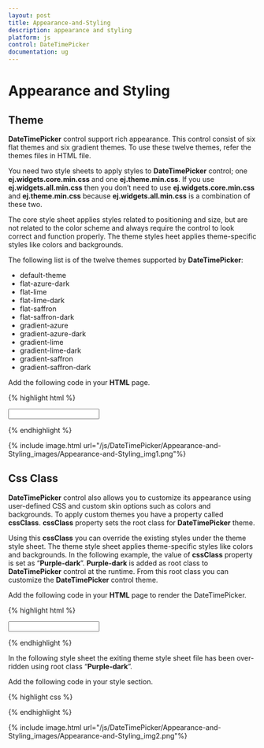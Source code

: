 ```yaml
---
layout: post
title: Appearance-and-Styling
description: appearance and styling
platform: js
control: DateTimePicker
documentation: ug
---
```


# Appearance and Styling

## Theme

**DateTimePicker** control support rich appearance. This control consist of six flat themes and six gradient themes. To use these twelve themes, refer the themes files in HTML file. 

You need two style sheets to apply styles to **DateTimePicker** control; one **ej.widgets.core.min.css** and one **ej.theme.min.css**. If you use **ej.widgets.all.min.css** then you don’t need to use **ej.widgets.core.min.css** and **ej.theme.min.css** because **ej.widgets.all.min.css** is a combination of these two.

The core style sheet applies styles related to positioning and size, but are not related to the color scheme and always require the control to look correct and function properly. The theme styles heet applies theme-specific styles like colors and backgrounds.

The following list is of the twelve themes supported by **DateTimePicker**:

* default-theme
* flat-azure-dark
* flat-lime
* flat-lime-dark
* flat-saffron
* flat-saffron-dark
* gradient-azure
* gradient-azure-dark
* gradient-lime
* gradient-lime-dark
* gradient-saffron
* gradient-saffron-dark


Add the following code in your **HTML** page.



{% highlight html %}

<!DOCTYPE html>
<html xmlns="http://www.w3.org/1999/xhtml">
   <head>
      <link href="http://cdn.syncfusion.com/{{ site.releaseversion }}/js/web/gradient-lime-dark/ej.web.all.min.css" rel="stylesheet" />
      <script src="http://cdn.syncfusion.com/js/assets/external/jquery-1.10.2.min.js"></script>
      <script src="http://cdn.syncfusion.com/js/assets/external/jquery.globalize.min.js"> </script>
      <script src="http://cdn.syncfusion.com/js/assets/external/jquery.easing.1.3.min.js"> </script>
      <script src="http://cdn.syncfusion.com/{{ site.releaseversion }}/js/web/ej.web.all.min.js"> </script>
   </head>
   <body>
      <div class="control">
         <input type="text" id="dateTime" />
      </div>
      <script>
         $(function () {
             // declaration
             $('#dateTime').ejDateTimePicker({
                 width: '200px',
             });
         });
      </script>
   </body>
</html>

{% endhighlight %}



{% include image.html url="/js/DateTimePicker/Appearance-and-Styling_images/Appearance-and-Styling_img1.png"%}

## Css Class

**DateTimePicker** control also allows you to customize its appearance using user-defined CSS and custom skin options such as colors and backgrounds. To apply custom themes you have a property called **cssClass**. **cssClass** property sets the root class for **DateTimePicker** theme.

Using this **cssClass** you can override the existing styles under the theme style sheet. The theme style sheet applies theme-specific styles like colors and backgrounds. In the following example, the value of **cssClass** property is set as “**Purple-dark**”. **Purple-dark** is added as root class to **DateTimePicker** control at the runtime. From this root class you can customize the **DateTimePicker** control theme.

Add the following code in your **HTML** page to render the DateTimePicker.

{% highlight html %}
   
<!DOCTYPE html>
<html xmlns="http://www.w3.org/1999/xhtml">
   <head>
      <link href="http://cdn.syncfusion.com/{{ site.releaseversion }}/js/web/flat-azure-dark/ej.web.all.min.css" rel="stylesheet" />
      <script src="http://cdn.syncfusion.com/js/assets/external/jquery-1.10.2.min.js"></script>
      <script src="http://cdn.syncfusion.com/js/assets/external/jquery.globalize.min.js"> </script>
      <script src="http://cdn.syncfusion.com/js/assets/external/jquery.easing.1.3.min.js"> </script>
      <script src="http://cdn.syncfusion.com/{{ site.releaseversion }}/js/web/ej.web.all.min.js"> </script>
   </head>
   <body>
      <div class="control">
         <input type="text" id="dateTime" />
      </div>
      <script>
         $(function () {
             // Add the code in your script section to render the DateTimePicker with cssClass property
             $('#dateTime').ejDateTimePicker({
                 width: 200,
                 cssClass: "Purple-dark"
             });
         });
      </script>
   </body>
</html>

{% endhighlight %}



In the following style sheet the exiting theme style sheet file has been over-ridden using root class “**Purple-dark**”. 

Add the following code in your style section.

{% highlight css %}

<style>
   .Purple-dark .e-week-header {
         color: #EBADD6;
   }
   .Purple-dark .e-text {
         color: black;
   }
   .Purple-dark .e-state-default {
         color: pink;
   }
   .Purple-dark .e-active {
         background-color: #FF1975;
   }
   .Purple-dark .e-state-default:hover {
         color: #EBADD6;
   }
   .Purple-dark .e-dt-button {
         color: black;
         background-color: #E085C2;
   }
   .Purple-dark .e-header {
         background-color: #E085C2;
         color: black;
   }
   .Purple-dark .e-timecontainer .e-header {
         background-color: #E085C2;
         color: black;
   }
   .Purple-dark .e-datepicker table td:hover,
   .Purple-dark .e-datepicker td.e-state-hover,
   .Purple-dark .e-datepicker .current-month.e-state-default.e-special-day:hover {
         background-color: #FF1975;
   }
   .Purple-dark .e-timewidget .e-select:hover,
   .Purple-dark .e-time-popup.e-popup .e-hover {
         background: #FF1975;
         color: white;
   }
   .Purple-dark .e-datetime-wrap:hover {
         background: #FF1975;
   }
</style>

{% endhighlight %}



{% include image.html url="/js/DateTimePicker/Appearance-and-Styling_images/Appearance-and-Styling_img2.png"%}

